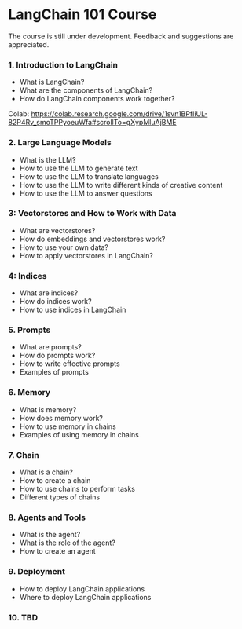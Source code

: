 # LangChain 101 Course
The course is still under development. Feedback and suggestions are appreciated.

### 1. Introduction to LangChain
* What is LangChain?
* What are the components of LangChain?
* How do LangChain components work together?

Colab: https://colab.research.google.com/drive/1svn1BPfIiUL-82P4Rv_smoTPPyoeuWfa#scrollTo=gXypMluAjBME

### 2. Large Language Models
* What is the LLM?
* How to use the LLM to generate text
* How to use the LLM to translate languages
* How to use the LLM to write different kinds of creative content
* How to use the LLM to answer questions

### 3: Vectorstores and How to Work with Data
* What are vectorstores?
* How do embeddings and vectorstores work?
* How to use your own data?
* How to apply vectorstores in LangChain?

### 4: Indices
* What are indices?
* How do indices work?
* How to use indices in LangChain

### 5. Prompts
* What are prompts?
* How do prompts work?
* How to write effective prompts
* Examples of prompts

### 6. Memory
* What is memory?
* How does memory work?
* How to use memory in chains
* Examples of using memory in chains

### 7. Chain
* What is a chain?
* How to create a chain
* How to use chains to perform tasks
* Different types of chains

### 8. Agents and Tools
* What is the agent?
* What is the role of the agent?
* How to create an agent

### 9. Deployment
* How to deploy LangChain applications
* Where to deploy LangChain applications

### 10. TBD
